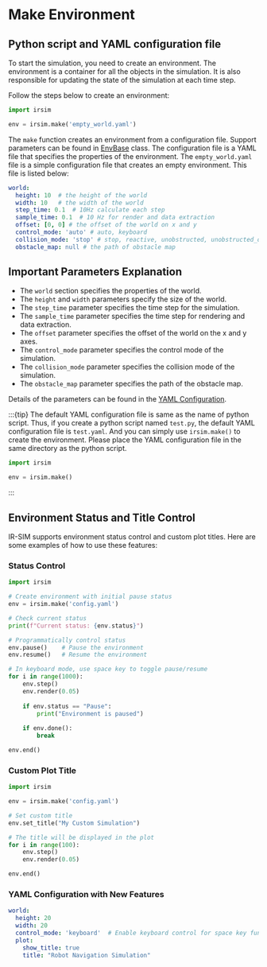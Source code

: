 Make Environment
=======

## Python script and YAML configuration file

To start the simulation, you need to create an environment. The environment is a container for all the objects in the simulation. It is also responsible for updating the state of the simulation at each time step.

Follow the steps below to create an environment:

```python
import irsim

env = irsim.make('empty_world.yaml')
```

The `make` function creates an environment from a configuration file. Support parameters can be found in [EnvBase](#irsim.env.env_base.EnvBase) class. The configuration file is a YAML file that specifies the properties of the environment. The `empty_world.yaml` file is a simple configuration file that creates an empty environment. This file is listed below:

```yaml
world:
  height: 10  # the height of the world
  width: 10   # the width of the world
  step_time: 0.1  # 10Hz calculate each step
  sample_time: 0.1  # 10 Hz for render and data extraction 
  offset: [0, 0] # the offset of the world on x and y 
  control_mode: 'auto' # auto, keyboard
  collision_mode: 'stop' # stop, reactive, unobstructed, unobstructed_obstacles
  obstacle_map: null # the path of obstacle map
```

## Important Parameters Explanation 

- The `world` section specifies the properties of the world. 
- The `height` and `width` parameters specify the size of the world. 
- The `step_time` parameter specifies the time step for the simulation. 
- The `sample_time` parameter specifies the time step for rendering and data extraction. 
- The `offset` parameter specifies the offset of the world on the x and y axes. 
- The `control_mode` parameter specifies the control mode of the simulation. 
- The `collision_mode` parameter specifies the collision mode of the simulation. 
- The `obstacle_map` parameter specifies the path of the obstacle map. 

Details of the parameters can be found in the [YAML Configuration](#../yaml_config/configuration/).

:::{tip}
The default YAML configuration file is same as the name of python script. Thus, if you create a python script named `test.py`, the default YAML configuration file is `test.yaml`. And you can simply use `irsim.make()` to create the environment. Please place the YAML configuration file in the same directory as the python script.

```python
import irsim

env = irsim.make()
```
:::

## Environment Status and Title Control

IR-SIM supports environment status control and custom plot titles. Here are some examples of how to use these features:

### Status Control

```python
import irsim

# Create environment with initial pause status
env = irsim.make('config.yaml')

# Check current status
print(f"Current status: {env.status}")

# Programmatically control status
env.pause()    # Pause the environment
env.resume()   # Resume the environment

# In keyboard mode, use space key to toggle pause/resume
for i in range(1000):
    env.step()
    env.render(0.05)
    
    if env.status == "Pause":
        print("Environment is paused")
    
    if env.done():
        break

env.end()
```

### Custom Plot Title

```python
import irsim

env = irsim.make('config.yaml')

# Set custom title
env.set_title("My Custom Simulation")

# The title will be displayed in the plot
for i in range(100):
    env.step()
    env.render(0.05)

env.end()
```

### YAML Configuration with New Features

```yaml
world:
  height: 20
  width: 20
  control_mode: 'keyboard'  # Enable keyboard control for space key functionality
  plot:
    show_title: true
    title: "Robot Navigation Simulation"
```

